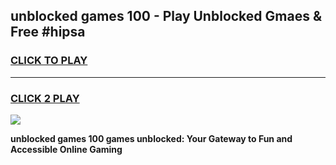 
## unblocked games 100 - Play Unblocked Gmaes & Free #hipsa
<h3>
<a href="https://news.freeplayer.one?title=unblocked_games_100&ref=03M">CLICK TO PLAY</a></h3>
<hr>

<h3>
<a href="https://news.freeplayer.one?title=unblocked_games_100&ref=03M">CLICK 2 PLAY</a>
  
</h3>

<a href="https://news.freeplayer.one?title=unblocked_games_100&ref=03M"><img src="https://clearcache.store/games.png"></a>


**unblocked games 100 games unblocked: Your Gateway to Fun and Accessible Online Gaming**
